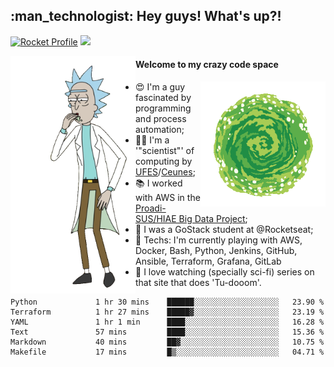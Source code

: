 
<h2> :man_technologist: Hey guys! What's up?!</h2>
                                                                         
[![Rocket Profile](https://img.shields.io/static/v1?label=Rocketseat&message=Profile&colorA=purple&color=black&logo=Rocket&logoColor=white)](https://app.rocketseat.com.br/me/elyabe)
<a href="https://www.linkedin.com/in/elyabe/"><img src="https://img.shields.io/badge/LinkedIn-informational?logo=linkedin"/></a>

<img align='left' src="https://raw.githubusercontent.com/Elyabe/Elyabe/master/images/rick-dancing.gif" width='200'>

                       
#### Welcome to my crazy code space 
<img align='right' src="https://raw.githubusercontent.com/Elyabe/elyabe/master/images/portal-3.gif" width='200'>

- :heart_eyes: I'm a guy fascinated by programming and process automation; 
- :office_worker: I'm a '"scientist"' of computing by [UFES](http://ufes.br)/[Ceunes](http://ceunes.ufes.br);
- :books: I worked with AWS in the [Proadi-SUS/HIAE Big Data Project](https://www.einstein.br/responsabilidade-social/atuacao-com-o-ministerio-da-saude/proadi-sus);
- :rocket: I was a GoStack student at @Rocketseat;
- :green_heart: Techs: I'm currently playing with AWS, Docker, Bash, Python, Jenkins, GitHub, Ansible, Terraform, Grafana, GitLab
- :movie_camera: I love watching (specially sci-fi) series on that site that does 'Tu-dooom'.

<!--START_SECTION:waka-->

```text
Python             1 hr 30 mins    ██████░░░░░░░░░░░░░░░░░░░   23.90 %
Terraform          1 hr 27 mins    █████▓░░░░░░░░░░░░░░░░░░░   23.19 %
YAML               1 hr 1 min      ████░░░░░░░░░░░░░░░░░░░░░   16.28 %
Text               57 mins         ████░░░░░░░░░░░░░░░░░░░░░   15.36 %
Markdown           40 mins         ██▓░░░░░░░░░░░░░░░░░░░░░░   10.75 %
Makefile           17 mins         █▒░░░░░░░░░░░░░░░░░░░░░░░   04.71 %
```

<!--END_SECTION:waka-->
